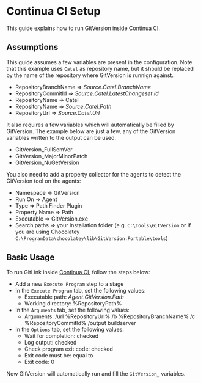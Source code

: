 # Continua CI Setup

This guide explains how to run GitVersion inside [Continua CI](https://www.finalbuilder.com/continua-ci).

## Assumptions
This guide assumes a few variables are present in the configuration. Note that this example uses `Catel` as repository name, but it should be replaced by the name of the repository where GitVersion is runnign against.

* RepositoryBranchName => $Source.Catel.BranchName$ 
* RepositoryCommitId => $Source.Catel.LatestChangeset.Id$ 
* RepositoryName => Catel
* RepositoryName => $Source.Catel.Path$
* RepositoryUrl => $Source.Catel.Url$ 

It also requires a few variables which will automatically be filled by GitVersion. The example below are just a few, any of the GitVersion variables written to the output can be used.

* GitVersion_FullSemVer
* GitVersion_MajorMinorPatch
* GitVersion_NuGetVersion

You also need to add a property collector for the agents to detect the GitVersion tool on the agents:

* Namespace => GitVersion
* Run On => Agent
* Type => Path Finder Plugin
* Property Name => Path
* Executable => GitVersion.exe
* Search paths => your installation folder (e.g. `C:\Tools\GitVersion` or if you are using Chocolatey `C:\ProgramData\chocolatey\lib\GitVersion.Portable\tools`)

## Basic Usage
To run GitLink inside [Continua CI](https://www.finalbuilder.com/continua-ci), follow the steps below:

* Add a new `Execute Program` step to a stage
* In the `Execute Program` tab, set the following values:
  * Executable path: $Agent.GitVersion.Path$
  * Working directory: %RepositoryPath%
* In the `Arguments` tab, set the following values:
  * Arguments: /url %RepositoryUrl% /b %RepositoryBranchName% /c %RepositoryCommitId% /output buildserver
* In the `Options` tab, set the following values:
  * Wait for completion: checked
  * Log output: checked
  * Check program exit code: checked
  * Exit code must be: equal to
  * Exit code: 0
  
Now GitVersion will automatically run and fill the `GitVersion_` variables.
